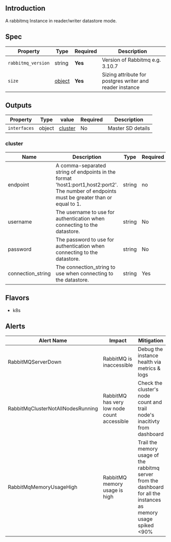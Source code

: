 ## Introduction

A rabbitmq Instance in reader/writer datastore mode.

## Spec

| Property           | Type                                                              | Required | Description                                              |
|--------------------|-------------------------------------------------------------------|----------|----------------------------------------------------------|
| `rabbitmq_version` | string                                                            | **Yes**  | Version of Rabbitmq e.g. 3.10.7                          |
| `size`             | [object](../../traits/reader-writer-datastore-sizing.schema.json) | **Yes**  | Sizing attribute for postgres writer and reader instance |

## Outputs

| Property     | Type   | value               | Required | Description       |
|--------------|--------|---------------------|----------|-------------------|
| `interfaces` | object | [cluster](#cluster) | No       | Master SD details |

### cluster

| Name              | Description                                                                                                                                | Type   | Required |
|-------------------|--------------------------------------------------------------------------------------------------------------------------------------------|--------|----------|
| endpoint          | A comma-separated string of endpoints in the format 'host1:port1,host2:port2'. The number of endpoints must be greater than or equal to 1. | string | no       |
| username          | The username to use for authentication when connecting to the datastore.                                                                   | string | No       |
| password          | The password to use for authentication when connecting to the datastore.                                                                   | string | No       |
| connection_string | The connection_string to use when connecting to the datastore.                                                                             | string | Yes      |


## Flavors

- k8s


## Alerts

| Alert Name         | Impact                                      | Mitigation                                                                                                         |
|--------------------|---------------------------------------------|--------------------------------------------------------------------------------------------------------------------|
| RabbitMQServerDown    | RabbitMQ is inaccessible                    | Debug the instance health via metrics & logs                                                                       |
| RabbitMqClusterNotAllNodesRunning | RabbitMQ has very low node count accessible | Check the cluster's node count and trail node's inacitivty from dashboard                                          | 
| RabbitMqMemoryUsageHigh   | RabbitMQ memory usage is high               | Trail the memory usage of the rabbitmq server from the dashboard for all the instances as memory usage spiked <90% |